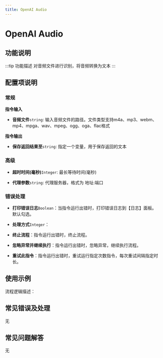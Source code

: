 ```yaml
---
title: OpenAI Audio
---
```


# OpenAI Audio

## 功能说明

:::tip 功能描述
对音频文件进行识别，将音频转换为文本
:::

## 配置项说明

### 常规

**指令输入**

- **音频文件**`string`: 输入音频文件的路径。文件类型支持m4a、mp3、webm、mp4、mpga、wav、mpeg、ogg、oga、flac格式


**指令输出**

- **保存返回结果至**`string`: 指定一个变量，用于保存返回的文本

### 高级

- **超时时间(毫秒)**`Integer`: 最长等待时间(毫秒)

- **代理参数**`string`: 代理服务器，格式为 地址:端口

### 错误处理

- **打印错误日志**`Boolean`：当指令运行出错时，打印错误日志到【日志】面板。默认勾选。

- **处理方式**`Integer`：

 - **终止流程**：指令运行出错时，终止流程。

 - **忽略异常并继续执行**：指令运行出错时，忽略异常，继续执行流程。

 - **重试此指令**：指令运行出错时，重试运行指定次数指令，每次重试间隔指定时长。

## 使用示例

流程逻辑描述：

## 常见错误及处理

无

## 常见问题解答

无

